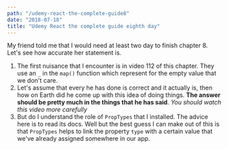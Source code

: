 ```yaml
---
path: "/udemy-react-the-complete-guide8"
date: "2018-07-18"
title: "Udemy React the complete guide eighth day"
---
```


My friend told me that I would need at least two day to finish chapter 8. Let's see how accurate her statement is.

1. The first nuisance that I encounter is in video 112 of this chapter. They use an `_` in the `map()` function which represent for the empty value that we don't care.
2. Let's assume that every he has done is correct and it actually is, then how on Earth did he come up with this idea of doing things. **The answer should be pretty much in the things that he has said**. 
*You should watch this video more carefully*
3. But do I understand the role of `PropTypes` that I installed. The advice here is to read its docs. Well but the best guess I can make out of this is that `PropTypes` helps to link the property `type` with a certain value that we've already assigned somewhere in our app. 